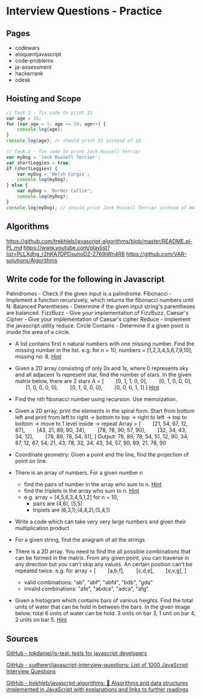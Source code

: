 # Interview Questions - Practice

## Pages

* codewars
* eloquentjavascript
* code-problems
* ja-assessment
* hackerrank
* odesk

## Hoisting and Scope

```js
// Task 1 - fix code to print 15
var age = 15;
for (var age = 1; age <= 10; age++) {
    console.log(age);
}
console.log(age); // should print 15 instead of 10

// Task 2 - fix code to print Jack Russell Terrier
var myDog = 'Jack Russell Terrier';
var shortLeggies = true;
if (shortLeggies) {
    var myDog = 'Welsh Corgie';
    console.log(myDog);
} else {
    var myDog = 'Border Collie';
    console.log(myDog);
}
console.log(myDog); // should print Jack Russell Terrier instead of Welsh Corgie

```

## Algorithms

<https://github.com/trekhleb/javascript-algorithms/blob/master/README.pl-PL.md>
<https://www.youtube.com/playlist?list=PLLXdhg_r2hKA7DPDsunoDZ-Z769jWn4R8>
<https://github.com/VAR-solutions/Algorithms>

## Write code for the following in Javascript

Palindromes - Check if the given input is a palindrome.
Fibonacci - Implement a function recursively, which returns the fibonacci numbers until N.
Balanced Parentheses - Determine if the given input string's parentheses are balanced.
FizzBuzz - Give your implementation of FizzBuzz.
Caesar's Cipher - Give your implementation of Caesar's cipher
Reduce - Implement the javascript utility reduce.
Circle Contains - Determine if a given point is inside the area of a circle.

* A list contains first n natural numbers with one missing number. Find the missing number in the list.
  e.g. for n = 10, numbers = [1,2,3,4,5,6,7,9,10], missing no: 8. [Hint](https://www.geeksforgeeks.org/find-the-missing-number/)

* Given a 2D array consisting of only 0s and 1s, where 0 represents sky and all adjacent 1s represent star, find the number of stars. In the given matrix below, there are 2 stars
  A = [
    [0, 1, 1, 0, 0],
    [0, 1, 0, 0, 0],
    [1, 0, 0, 0, 0],
    [0, 1, 0, 0, 0],
    [0, 0, 0, 1, 1]
  ] [Hint](https://www.geeksforgeeks.org/find-number-of-islands/)
* Find the nth fibonacci number using recursion. Use memoization.
* Given a 2D array, print the elements in the spiral form. Start from bottom left and print from left to right -> bottom to top -> right to left -> top to bottom -> move to 1 level inside -> repeat
  Array = [
      [21, 54, 67, 12, 87],
      [43, 21, 89, 90, 34],
      [78, 78, 90, 57, 90],
      [32, 34, 43, 34, 12],
      [78, 89, 78, 54, 51],
  ]
  Output: 78, 89, 78, 54, 51, 12, 90, 34, 87, 12, 67, 54, 21, 43, 78, 32, 34, 43, 34, 57, 90, 89, 21, 78, 90
* Coordinate geometry: Given a point and the line, find the projection of point on line.
* There is an array of numbers. For a given number n
  * find the pairs of number in the array who sum to n. [Hint](https://www.geeksforgeeks.org/count-pairs-with-given-sum/)
  * find the triplets in the array who sum to n. [Hint](https://www.geeksforgeeks.org/find-a-triplet-that-sum-to-a-given-value/)
  * e.g. array = [4,5,6,3,4,5,1,2]
    for n = 10,
    * pairs are (4,6), (5,5)
    * triplets are (6,3,1),(4,4,2),(5,4,1)
* Write a code which can take very very large numbers and given their multiplication product
* For a given string, find the anagram of all the strings
* There is a 2D array. You need to find the all possible combinations that can be formed in the matrix. From any given point, you can traverse in any direction but you can't skip any values. An certain position can't be repeated twice.
  e.g. for array = [
    [a,b,f],
    [c,d,e],
    [s,v,g],
  ]
  * valid combinations: "ab", "abf", "abfd", "bdb", "gda"
  * invalid combinations: "afe", "abdca", "adca", "afg"
* Given a histogram which contains bars of various heights. Find the total units of water that can be hold in between the bars. In the given image below, total 6 units of water can be hold. 3 units on bar 3, 1 unit on bar 4, 2 units on bar 5. [Hint](https://www.geeksforgeeks.org/trapping-rain-water/)

## Sources

[GitHub - tokdaniel/js-test: tests for javascript developers](https://github.com/tokdaniel/js-test)

[GitHub - sudheerj/javascript-interview-questions: List of 1000 JavaScript Interview Questions](https://github.com/sudheerj/javascript-interview-questions#what-are-the-differences-between-javascript-and-typescript)

[GitHub - trekhleb/javascript-algorithms: 📝 Algorithms and data structures implemented in JavaScript with explanations and links to further readings](https://github.com/trekhleb/javascript-algorithms)

